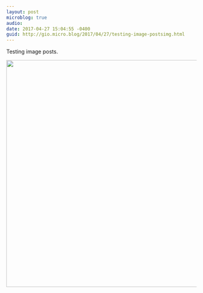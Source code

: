 ```yaml
---
layout: post
microblog: true
audio: 
date: 2017-04-27 15:04:55 -0400
guid: http://gio.micro.blog/2017/04/27/testing-image-postsimg.html
---
```

Testing image posts.

<img src="http://gio.micro.blog/uploads/2017/60a617501a.jpg" width="600" height="600" style="height: auto" />
